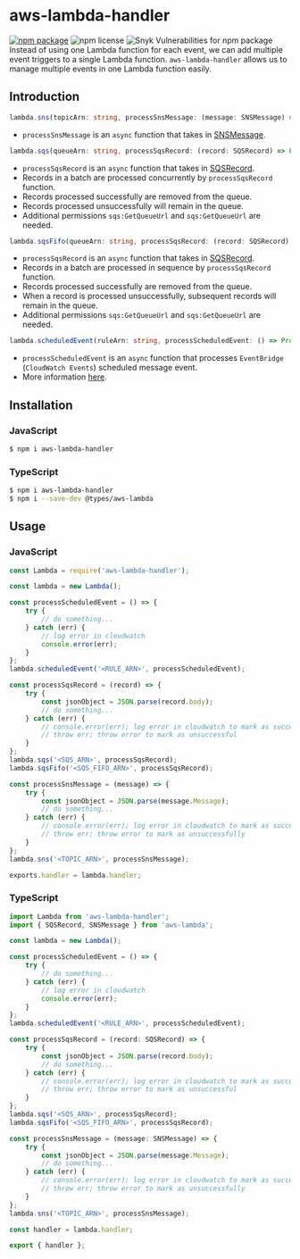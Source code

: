 
# aws-lambda-handler

[![npm package](https://img.shields.io/npm/v/aws-lambda-handler.svg)](http://npmjs.org/package/aws-lambda-handler)
![npm license](https://img.shields.io/npm/l/aws-lambda-handler)
![Snyk Vulnerabilities for npm package](https://img.shields.io/snyk/vulnerabilities/npm/aws-lambda-handler)
Instead of using one Lambda function for each event, we can add multiple event triggers to a single Lambda function.
`aws-lambda-handler` allows us to manage multiple events in one Lambda function easily.

## Introduction

```typescript
lambda.sns(topicArn: string, processSnsMessage: (message: SNSMessage) => Promise<void>): void
```
* `processSnsMessage` is an `async` function that takes in [SNSMessage](https://github.com/DefinitelyTyped/DefinitelyTyped/blob/master/types/aws-lambda/trigger/sns.d.ts#L15-L27).

```typescript
lambda.sqs(queueArn: string, processSqsRecord: (record: SQSRecord) => Promise<void>): void
```
* `processSqsRecord` is an `async` function that takes in [SQSRecord](https://github.com/DefinitelyTyped/DefinitelyTyped/blob/master/types/aws-lambda/trigger/sqs.d.ts#L8-L18).
* Records in a batch are processed concurrently by `processSqsRecord` function.
* Records processed successfully are removed from the queue.
* Records processed unsuccessfully will remain in the queue.
* Additional permissions `sqs:GetQueueUrl` and `sqs:GetQueueUrl` are needed.

```typescript
lambda.sqsFifo(queueArn: string, processSqsRecord: (record: SQSRecord) => Promise<void>): void
```
* `processSqsRecord` is an `async` function that takes in [SQSRecord](https://github.com/DefinitelyTyped/DefinitelyTyped/blob/master/types/aws-lambda/trigger/sqs.d.ts#L8-L18).
* Records in a batch are processed in sequence by `processSqsRecord` function.
* Records processed successfully are removed from the queue.
* When a record is processed unsuccessfully, subsequent records will remain in the queue.
* Additional permissions `sqs:GetQueueUrl` and `sqs:GetQueueUrl` are needed.


```typescript
lambda.scheduledEvent(ruleArn: string, processScheduledEvent: () => Promise<void>): void
```
* `processScheduledEvent` is an `async` function that processes `EventBridge` (`CloudWatch Events`) scheduled message event.
* More information [here](https://docs.aws.amazon.com/eventbridge/latest/userguide/eb-run-lambda-schedule.html).

## Installation

### JavaScript

```bash
$ npm i aws-lambda-handler
```

### TypeScript

```bash
$ npm i aws-lambda-handler
$ npm i --save-dev @types/aws-lambda
```

## Usage

### JavaScript

```javascript
const Lambda = require('aws-lambda-handler');

const lambda = new Lambda();

const processScheduledEvent = () => {
	try {
		// do something...
	} catch (err) {
		// log error in cloudwatch
		console.error(err);
	}
};
lambda.scheduledEvent('<RULE_ARN>', processScheduledEvent);

const processSqsRecord = (record) => {
	try {
		const jsonObject = JSON.parse(record.body);
		// do something...
	} catch (err) {
		// console.error(err); log error in cloudwatch to mark as successful
		// throw err; throw error to mark as unsuccessful
	}
};
lambda.sqs('<SQS_ARN>', processSqsRecord);
lambda.sqsFifo('<SQS_FIFO_ARN>', processSqsRecord);

const processSnsMessage = (message) => {
	try {
		const jsonObject = JSON.parse(message.Message);
		// do something...
	} catch (err) {
		// console.error(err); log error in cloudwatch to mark as successfully
		// throw err; throw error to mark as unsuccessfully
	}
};
lambda.sns('<TOPIC_ARN>', processSnsMessage);

exports.handler = lambda.handler;
```

### TypeScript

```typescript
import Lambda from 'aws-lambda-handler';
import { SQSRecord, SNSMessage } from 'aws-lambda';

const lambda = new Lambda();

const processScheduledEvent = () => {
	try {
		// do something...
	} catch (err) {
		// log error in cloudwatch
		console.error(err);
	}
};
lambda.scheduledEvent('<RULE_ARN>', processScheduledEvent);

const processSqsRecord = (record: SQSRecord) => {
	try {
		const jsonObject = JSON.parse(record.body);
		// do something...
	} catch (err) {
		// console.error(err); log error in cloudwatch to mark as successful
		// throw err; throw error to mark as unsuccessful
	}
};
lambda.sqs('<SQS_ARN>', processSqsRecord);
lambda.sqsFifo('<SQS_FIFO_ARN>', processSqsRecord);

const processSnsMessage = (message: SNSMessage) => {
	try {
		const jsonObject = JSON.parse(message.Message);
		// do something...
	} catch (err) {
		// console.error(err); log error in cloudwatch to mark as successfully
		// throw err; throw error to mark as unsuccessfully
	}
};
lambda.sns('<TOPIC_ARN>', processSnsMessage);

const handler = lambda.handler;

export { handler };
```
